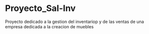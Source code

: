 # Proyecto_Sal-Inv
Proyecto dedicado a la gestion del inventariop y de las ventas de una empresa dedicada a la creacion de muebles
